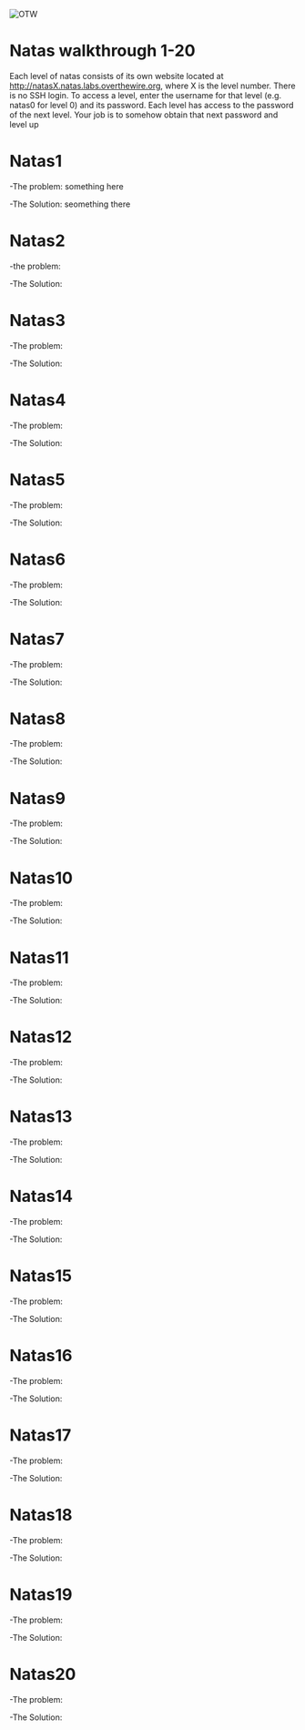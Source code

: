![OTW](https://user-images.githubusercontent.com/31714690/167018691-b3cfb1f9-6843-4651-832f-a48a86b3affc.PNG)
# Natas walkthrough 1-20  
  Each level of natas consists of its own website located at http://natasX.natas.labs.overthewire.org, where X is the level number. There is no SSH login. To access a 
  level, enter the username for that level (e.g. natas0 for level 0) and its password. Each level has access to the password of the next level. Your job is to somehow 
  obtain that next password and level up
  
# Natas1  
-The problem: something here

-The Solution: seomething there
  
# Natas2  
-the problem:

-The Solution:
  
# Natas3  
-The problem:
  
-The Solution:
  
# Natas4  
-The problem:

-The Solution:
  
# Natas5  
-The problem:

-The Solution:
  
# Natas6  
-The problem:

-The Solution:
  
# Natas7  
-The problem:

-The Solution:
  
# Natas8  
-The problem:

-The Solution:
  
# Natas9  
-The problem:

-The Solution:
  
# Natas10  
-The problem:

-The Solution:
  
# Natas11  
-The problem:

-The Solution:
  
# Natas12  
-The problem:

-The Solution:
  
# Natas13  
-The problem:

-The Solution:
  
# Natas14  
-The problem:

-The Solution:
  
# Natas15  
-The problem:

-The Solution:
  
# Natas16  
-The problem:

-The Solution:
  
# Natas17  
-The problem:

-The Solution:
  
# Natas18  
-The problem:

-The Solution:
  
# Natas19  
-The problem:

-The Solution:
  
# Natas20  
-The problem:

-The Solution:
 
